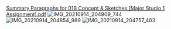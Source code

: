 [Summary Paragraphs for 01B Concept & Sketches [Major Studio 1 Assignment].pdf](https://github.com/OlanrewajuO/Major-Studio-1/files/7165075/Summary.Paragraphs.for.01B.Concept.Sketches.Major.Studio.1.Assignment.pdf)
![IMG_20210914_204909_744](https://user-images.githubusercontent.com/52631616/133331182-6093efaf-dfbd-41f5-98ad-85ec46364bd6.jpg)
![IMG_20210914_204854_989](https://user-images.githubusercontent.com/52631616/133331274-80d19761-9d5f-447d-9a6d-75361b854536.jpg)
![IMG_20210914_204757_403](https://user-images.githubusercontent.com/52631616/133331332-6d71b77a-6901-47ea-859a-32a73b0bc9ed.jpg)

